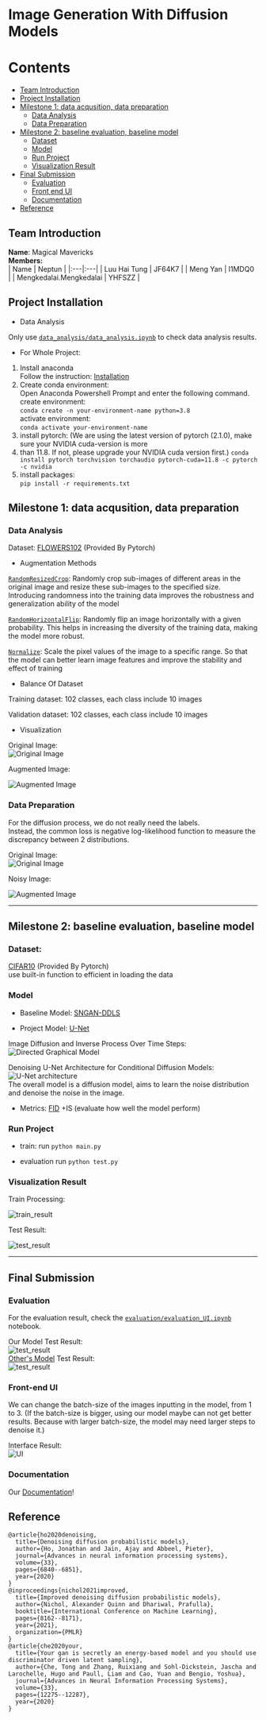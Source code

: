 # Image Generation With Diffusion Models

# Contents  
- [Team Introduction](#team-introduction)  
- [Project Installation](#project-installation)  
- [Milestone 1: data acqusition, data preparation](#milestone-1-data-acqusition-data-preparation)  
  - [Data Analysis](#data-analysis) 
  - [Data Preparation](#data-preparation) 
- [Milestone 2: baseline evaluation, baseline model](#milestone-2-baseline-evaluation-baseline-model)  
  - [Dataset](#dataset) 
  - [Model](#Model) 
  - [Run Project](#run-project)
  - [Visualization Result](#visualization-result)
- [Final Submission](#final-submission)  
  - [Evaluation](#evaluation) 
  - [Front end UI](#front-end-ui) 
  - [Documentation](#documentation) 
- [Reference](#reference) 


## Team Introduction
**Name**:  Magical Mavericks  
**Members:**  
| Name | Neptun | 
|:---|:---|
| Luu Hai Tung | JF64K7 | 
| Meng Yan | I1MDQ0  | 
| Mengkedalai.Mengkedalai | YHFSZZ | 

## Project Installation

* Data Analysis

Only use [`data_analysis/data_analysis.ipynb`](https://github.com/MengYan0901/DL_Homework/blob/main/data_analysis/data_analysis.ipynb) to check data analysis results.  

* For Whole Project:
1. Install anaconda  
Follow the instruction: [Installation](https://docs.anaconda.com/free/anaconda/install/)
2. Create conda environment:  
Open Anaconda Powershell Prompt and enter the following command.  
create environment:   
`conda create -n your-environment-name python=3.8`    
activate environment:  
`conda activate your-environment-name`
3. install pytorch: (We are using the latest version of pytorch (2.1.0), make sure your NVIDIA cuda-version is more 
4. than 11.8. If not, please upgrade your NVIDIA cuda version first.) 
`conda install pytorch torchvision torchaudio pytorch-cuda=11.8 -c pytorch -c nvidia`  
5. install packages:  
`pip install -r requirements.txt`




## Milestone 1: data acqusition, data preparation


### Data Analysis

Dataset: [FLOWERS102](https://pytorch.org/vision/0.15/generated/torchvision.datasets.Flowers102.html) (Provided 
By Pytorch) 

* Augmentation Methods


[`RandomResizedCrop`](https://pytorch.org/vision/0.15/generated/torchvision.transforms.v2.RandomResizedCrop.html?highlight=randomresizedcrop#torchvision.transforms.v2.RandomResizedCrop):
Randomly crop sub-images of different areas in the original image and resize these sub-images to the specified size.
Introducing randomness into the training data improves the robustness and generalization ability of the model

[`RandomHorizontalFlip`](https://pytorch.org/vision/0.15/generated/torchvision.transforms.v2.RandomHorizontalFlip.html?highlight=randomhorizontalflip#torchvision.transforms.v2.RandomHorizontalFlip): 
Randomly flip an image horizontally with a given probability. 
This helps in increasing the diversity of the training data, making the model more robust.  

[`Normalize`](https://pytorch.org/vision/0.15/generated/torchvision.transforms.v2.Normalize.html?highlight=normalize#torchvision.transforms.v2.Normalize): 
Scale the pixel values of the image to a specific range. So that the model can better learn image features and improve 
the stability and effect of training 

* Balance Of Dataset

Training dataset: 102 classes, each class include 10 images

Validation dataset: 102 classes, each class include 10 images

* Visualization  

Original Image:  
![Original Image](results/data_analysis/16_sample_images_original.png)

Augmented Image:  

![Augmented Image](results/data_analysis/16_sample_images_augmentated.png)

### Data Preparation   

For the diffusion process, we do not really need the labels.   
Instead, the common loss is negative log-likelihood function to measure the discrepancy between 2 distributions.

Original Image:  
![Original Image](results/data_preparation/original_image.png)

Noisy Image:  

![Augmented Image](results/data_preparation/noisy_image.png)

___

## Milestone 2: baseline evaluation, baseline model

### Dataset: 
[CIFAR10](https://pytorch.org/vision/main/generated/torchvision.datasets.CIFAR10.html) (Provided By Pytorch)  
use built-in function to efficient in loading the data

### Model
* Baseline Model: [SNGAN-DDLS](https://proceedings.neurips.cc/paper/2020/hash/90525e70b7842930586545c6f1c9310c-Abstract.html)

* Project Model: [U-Net](https://proceedings.neurips.cc/paper/2020/hash/4c5bcfec8584af0d967f1ab10179ca4b-Abstract.html)

Image Diffusion and Inverse Process Over Time Steps:
![Directed Graphical Model](results/model/Directed_Graphical_Model.png)

Denoising U-Net Architecture for Conditional Diffusion Models:  
![U-Net architecture](results/model/U-Net_architecture.png)     
The overall model is a diffusion model, aims to learn the noise distribution and denoise the noise in the image.

* Metrics: [FID](https://pytorch.org/ignite/generated/ignite.metrics.FID.html)
+IS (evaluate how well the model perform)

### Run Project

* train:  run ``python main.py``


* evaluation run ``python test.py``

### Visualization Result

Train Processing:    

![train_result](results/train_result/train_result.png)
    
Test Result:    

![test_result](results/test_result/test_result.JPG)

___

## Final Submission

### Evaluation   
For the evaluation result, check the [`evaluation/evaluation_UI.ipynb`](https://github.com/MengYan0901/DL_Homework/blob/main/evaluation/evaluation%2BUI.ipynb) notebook.

Our Model Test Result:        
![test_result](results/test_result/test_result.png)     
[Other's Model](https://github.com/pesser/pytorch_diffusion) Test Result:              
![test_result](results/test_result/other's%20test_result.png)


### Front-end UI
We can change the batch-size of the images inputting in the model, from 1 to 3. (If the batch-size is bigger, using our model maybe can not get better results. Because with larger batch-size, the model may need larger steps to denoise it.)    
   
Interface Result:    
![UI](results/Frontend-UI/UI3.png)

### Documentation
Our [Documentation](https://github.com/MengYan0901/DL_Homework/blob/main/results/Documentation-DeepLearning.pdf)!        




## Reference
```
@article{ho2020denoising,  
  title={Denoising diffusion probabilistic models},
  author={Ho, Jonathan and Jain, Ajay and Abbeel, Pieter},  
  journal={Advances in neural information processing systems},  
  volume={33},
  pages={6840--6851},
  year={2020}
}
@inproceedings{nichol2021improved,
  title={Improved denoising diffusion probabilistic models},
  author={Nichol, Alexander Quinn and Dhariwal, Prafulla},
  booktitle={International Conference on Machine Learning},
  pages={8162--8171},
  year={2021},
  organization={PMLR}
}
@article{che2020your,
  title={Your gan is secretly an energy-based model and you should use discriminator driven latent sampling},
  author={Che, Tong and Zhang, Ruixiang and Sohl-Dickstein, Jascha and Larochelle, Hugo and Paull, Liam and Cao, Yuan and Bengio, Yoshua},
  journal={Advances in Neural Information Processing Systems},
  volume={33},
  pages={12275--12287},
  year={2020}
}
```